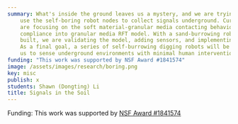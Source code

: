 ```yaml
---
summary: What's inside the ground leaves us a mystery, and we are trying to
    use the self-boring robot nodes to collect signals underground. Currently, we
    are focusing on the soft material-granular media contacting behavior, adding material
    compliance into granular media RFT model. With a sand-burrowing robot platform
    built, we are validating the model, adding sensors, and implementing control.
    As a final goal, a series of self-burrowing digging robots will be created, enabling
    us to sense underground environments with minimal human intervention.
funding: "This work was supported by NSF Award #1841574"
image: /assets/images/research/boring.png
key: misc
publish: x
students: Shawn (Dongting) Li
title: Signals in the Soil
---
```


Funding: This work was supported by [NSF Award #1841574](https://www.nsf.gov/awardsearch/showAward?AWD_ID=1841574)